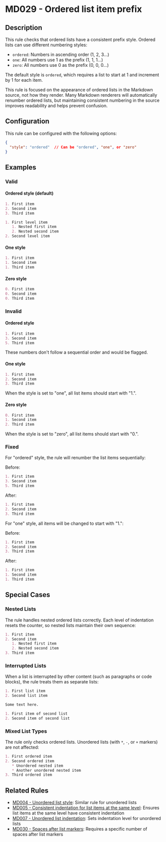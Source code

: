# MD029 - Ordered list item prefix

## Description

This rule checks that ordered lists have a consistent prefix style. Ordered lists can use different numbering styles:

- `ordered`: Numbers in ascending order (1, 2, 3...)
- `one`: All numbers use 1 as the prefix (1, 1, 1...)
- `zero`: All numbers use 0 as the prefix (0, 0, 0...)

The default style is `ordered`, which requires a list to start at 1 and increment by 1 for each item.

This rule is focused on the appearance of ordered lists in the Markdown source, not how they render. Many Markdown renderers will automatically renumber ordered lists, but maintaining consistent numbering in the source improves readability and helps prevent confusion.

## Configuration

This rule can be configured with the following options:

```json
{
  "style": "ordered"  // Can be "ordered", "one", or "zero"
}
```

## Examples

### Valid

#### Ordered style (default)

```markdown
1. First item
2. Second item
3. Third item
```

```markdown
1. First level item
   1. Nested first item
   2. Nested second item
2. Second level item
```

#### One style

```markdown
1. First item
1. Second item
1. Third item
```

#### Zero style

```markdown
0. First item
0. Second item
0. Third item
```

### Invalid

#### Ordered style

```markdown
1. First item
3. Second item
5. Third item
```

These numbers don't follow a sequential order and would be flagged.

#### One style

```markdown
1. First item
2. Second item
3. Third item
```

When the style is set to "one", all list items should start with "1.".

#### Zero style

```markdown
0. First item
1. Second item
2. Third item
```

When the style is set to "zero", all list items should start with "0.".

### Fixed

For "ordered" style, the rule will renumber the list items sequentially:

Before:
```markdown
1. First item
3. Second item
5. Third item
```

After:
```markdown
1. First item
2. Second item
3. Third item
```

For "one" style, all items will be changed to start with "1.":

Before:
```markdown
1. First item
2. Second item
3. Third item
```

After:
```markdown
1. First item
1. Second item
1. Third item
```

## Special Cases

### Nested Lists

The rule handles nested ordered lists correctly. Each level of indentation resets the counter, so nested lists maintain their own sequence:

```markdown
1. First item
2. Second item
   1. Nested first item
   2. Nested second item
3. Third item
```

### Interrupted Lists

When a list is interrupted by other content (such as paragraphs or code blocks), the rule treats them as separate lists:

```markdown
1. First list item
2. Second list item

Some text here.

1. First item of second list
2. Second item of second list
```

### Mixed List Types

The rule only checks ordered lists. Unordered lists (with `*`, `-`, or `+` markers) are not affected:

```markdown
1. First ordered item
2. Second ordered item
   * Unordered nested item
   * Another unordered nested item
3. Third ordered item
```

## Related Rules

- [MD004 - Unordered list style](md004.md): Similar rule for unordered lists
- [MD005 - Consistent indentation for list items at the same level](md005.md): Ensures list items at the same level have consistent indentation
- [MD007 - Unordered list indentation](md007.md): Sets indentation level for unordered lists
- [MD030 - Spaces after list markers](md030.md): Requires a specific number of spaces after list markers 